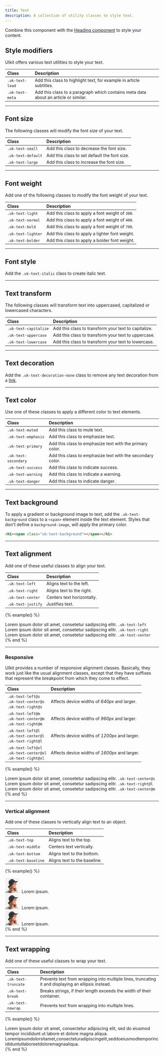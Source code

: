 ```yaml
---
title: Text
description: A collection of utility classes to style text.
---
```


Combine this component with the [Heading component](heading.md) to style your content.

## Style modifiers

UIkit offers various text utilities to style your text.

| Class           | Description                                                                                                           |
|:----------------|:----------------------------------------------------------------------------------------------------------------------|
| `.uk-text-lead` | <span class="uk-text-lead">Add this class to highlight text, for example in article subtitles.</span>                 |
| `.uk-text-meta` | <span class="uk-text-meta">Add this class to a paragraph which contains meta data about an article or similar.</span> |

***

## Font size

The following classes will modify the font size of your text.

| Class              | Description                                                                       |
|:-------------------|:----------------------------------------------------------------------------------|
| `.uk-text-small`   | <span class="uk-text-small">Add this class to decrease the font size.</span>      |
| `.uk-text-default` | <span class="uk-text-default">Add this class to set default the font size.</span> |
| `.uk-text-large`   | <span class="uk-text-large">Add this class to increase the font size.</span>      |

***

## Font weight

Add one of the following classes to modify the font weight of your text.

| Class              | Description                                                                         |
|:-------------------|:------------------------------------------------------------------------------------|
| `.uk-text-light`   | <span class="uk-text-light">Add this class to apply a font weight of `300`.</span>  |
| `.uk-text-normal`  | <span class="uk-text-normal">Add this class to apply a font weight of `400`.</span> |
| `.uk-text-bold`    | <span class="uk-text-bold">Add this class to apply a font weight of `700`.</span>   |
| `.uk-text-lighter` | <span class="uk-text-lighter">Add this class to apply a lighter font weight.</span> |
| `.uk-text-bolder`  | <span class="uk-text-bolder">Add this class to apply a bolder font weight.</span>   |

***

## Font style

Add the `.uk-text-italic` class to create <span class="uk-text-italic">italic text</span>.

***

## Text transform

The following classes will transform text into uppercased, capitalized or lowercased characters.

| Class                 | Description                                                                                  |
|:----------------------|:---------------------------------------------------------------------------------------------|
| `.uk-text-capitalize` | <span class="uk-text-capitalize">Add this class to transform your text to capitalize.</span> |
| `.uk-text-uppercase`  | <span class="uk-text-uppercase">Add this class to transform your text to uppercase.</span>   |
| `.uk-text-lowercase`  | <span class="uk-text-lowercase">Add this class to transform your text to lowercase.</span>   |

***

## Text decoration

Add the `.uk-text-decoration-none` class to remove any text decoration from a <a class="uk-text-decoration-none" href>link</a>.

***

## Text color

Use one of these classes to apply a different color to text elements.

| Class                | Description                                                                                       |
|:---------------------|:--------------------------------------------------------------------------------------------------|
| `.uk-text-muted`     | <span class="uk-text-muted">Add this class to mute text.</span>                                   |
| `.uk-text-emphasis`  | <span class="uk-text-emphasis">Add this class to emphasize text.</span>                           |
| `.uk-text-primary`   | <span class="uk-text-primary">Add this class to emphasize text with the primary color.</span>     |
| `.uk-text-secondary` | <span class="uk-text-secondary">Add this class to emphasize text with the secondary color.</span> |
| `.uk-text-success`   | <span class="uk-text-success">Add this class to indicate success.</span>                          |
| `.uk-text-warning`   | <span class="uk-text-warning">Add this class to indicate a warning.</span>                        |
| `.uk-text-danger`    | <span class="uk-text-danger">Add this class to indicate danger.</span>                            |

***

## Text background

To apply a gradient or background image to text, add the `.uk-text-background` class to a `<span>` element inside the text element. Styles that don't define a `background-image`, will apply the primary color.

```html
<h1><span class="uk-text-background"></span></h1>
```

***

## Text alignment

Add one of these useful classes to align your text.

| Class              | Description                |
|:-------------------|:---------------------------|
| `.uk-text-left`    | Aligns text to the left.   |
| `.uk-text-right`   | Aligns text to the right.  |
| `.uk-text-center`  | Centers text horizontally. |
| `.uk-text-justify` | Justifies text.            |

{% example() %}
<div class="uk-child-width-1-3@s uk-grid-small" uk-grid>
    <div>
        <div class="uk-card uk-card-default uk-card-small">
            <div class="uk-text-left uk-card-body">
                Lorem ipsum dolor sit amet, consetetur sadipscing elitr. <code>.uk-text-left</code>
            </div>
        </div>
    </div>
    <div>
        <div class="uk-card uk-card-default uk-card-small">
            <div class="uk-text-right uk-card-body">
                Lorem ipsum dolor sit amet, consetetur sadipscing elitr. <code>.uk-text-right</code>
            </div>
        </div>
    </div>
    <div>
        <div class="uk-card uk-card-default uk-card-small">
            <div class="uk-text-center uk-card-body">
                Lorem ipsum dolor sit amet, consetetur sadipscing elitr. <code>.uk-text-center</code>
            </div>
        </div>
    </div>
</div>
{% end %}

***

### Responsive

UIkit provides a number of responsive alignment classes. Basically, they work just like the usual alignment classes, except that they have suffixes that represent the breakpoint from which they come to effect.

| Class                                                               | Description                                   |
|:--------------------------------------------------------------------|:----------------------------------------------|
| `.uk-text-left@s`<br> `.uk-text-center@s`<br> `.uk-text-right@s`    | Affects device widths of _640px_ and larger.  |
| `.uk-text-left@m`<br> `.uk-text-center@m`<br>   `.uk-text-right@m`  | Affects device widths of _960px_ and larger.  |
| `.uk-text-left@l`<br> `.uk-text-center@l`<br> `.uk-text-right@l`    | Affects device widths of _1200px_ and larger. |
| `.uk-text-left@xl`<br> `.uk-text-center@xl`<br> `.uk-text-right@xl` | Affects device widths of _1600px_ and larger. |

{% example() %}
<div class="uk-child-width-1-3@s uk-grid-small" uk-grid>
    <div>
        <div class="uk-card uk-card-default uk-card-small">
            <div class="uk-text-center@s uk-card-body">
                Lorem ipsum dolor sit amet, consetetur sadipscing elitr. <code>.uk-text-center@s</code>
            </div>
        </div>
    </div>
    <div>
        <div class="uk-card uk-card-default uk-card-small">
            <div class="uk-text-right@l uk-card-body">
                Lorem ipsum dolor sit amet, consetetur sadipscing elitr. <code>.uk-text-right@l</code>
            </div>
        </div>
    </div>
    <div>
        <div class="uk-card uk-card-default uk-card-small">
            <div class="uk-text-center@m uk-card-body">
                Lorem ipsum dolor sit amet, consetetur sadipscing elitr. <code>.uk-text-center@m</code>
            </div>
        </div>
    </div>
</div>
{% end %}

***

### Vertical alignment

Add one of these classes to vertically align text to an object.

| Class               | Description                  |
|:--------------------|:-----------------------------|
| `.uk-text-top`      | Aligns text to the top.      |
| `.uk-text-middle`   | Centers text vertically.     |
| `.uk-text-bottom`   | Aligns text to the bottom.   |
| `.uk-text-baseline` | Aligns text to the baseline. |

{% example() %}
<div class="uk-child-width-1-3@m uk-child-width-1-2@s" uk-grid>
    <div>
        <img src="images/avatar.jpg" width="50" height="50">
        <span class="uk-text-top">Lorem ipsum.</span>
    </div>
    <div>
        <img src="images/avatar.jpg" width="50" height="50">
        <span class="uk-text-middle">Lorem ipsum.</span>
    </div>
    <div>
        <img src="images/avatar.jpg" width="50" height="50">
        <span class="uk-text-bottom">Lorem ipsum.</span>
    </div>
</div>
{% end %}

***

## Text wrapping

Add one of these useful classes to wrap your text.

| Class               | Description                                                                                        |
|:--------------------|:---------------------------------------------------------------------------------------------------|
| `.uk-text-truncate` | Prevents text from wrapping into multiple lines, truncating it and displaying an ellipsis instead. |
| `.uk-text-break`    | Breaks strings, if their length exceeds the width of their container.                              |
| `.uk-text-nowrap`   | Prevents text from wrapping into multiple lines.                                                   |

{% example() %}
<div class="uk-child-width-1-2@s" uk-grid>
    <div>
        <div class="uk-panel uk-text-truncate">Lorem ipsum dolor sit amet, consectetur adipiscing elit, sed do eiusmod tempor incididunt ut labore et dolore magna aliqua.</div>
    </div>
    <div>
        <div class="uk-panel uk-text-break">Loremipsumdolorsitamet,consecteturadipiscingelit,seddoeiusmodtemporincididuntutlaboreetdoloremagnaaliqua.</div>
    </div>
</div>
{% end %}
